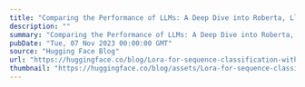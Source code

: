 ```yaml
---
title: "Comparing the Performance of LLMs: A Deep Dive into Roberta, Llama 2, and Mistral for Disaster Tweets Analysis with Lora"
description: ""
summary: "Comparing the Performance of LLMs: A Deep Dive into Roberta, Llama 2, and Mistral for Disaster Tweet..."
pubDate: "Tue, 07 Nov 2023 00:00:00 GMT"
source: "Hugging Face Blog"
url: "https://huggingface.co/blog/Lora-for-sequence-classification-with-Roberta-Llama-Mistral"
thumbnail: "https://huggingface.co/blog/assets/Lora-for-sequence-classification-with-Roberta-Llama-Mistral/Thumbnail.png"
---
```


